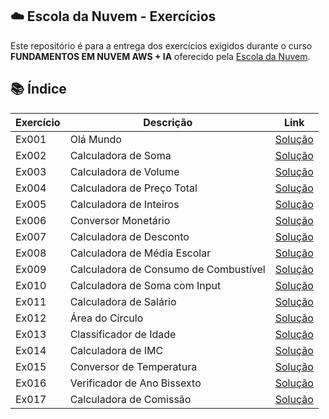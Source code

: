 ## ☁️ Escola da Nuvem - Exercícios

Este repositório é para a entrega dos exercícios exigidos durante o curso **FUNDAMENTOS EM NUVEM AWS + IA** oferecido pela [Escola da Nuvem](https://escoladanuvem.org/).


## 📚 Índice

| Exercício | Descrição | Link |
|-----------|--------------|------|
| Ex001 | Olá Mundo | [Solução](./Ex001/ola_mundo.py) |
| Ex002 | Calculadora de Soma | [Solução](./Ex002/calculadora_soma.py) |
| Ex003 | Calculadora de Volume | [Solução](./Ex003/calculadora_volume.py) |
| Ex004 | Calculadora de Preço Total | [Solução](./Ex004/calculadora_preco_total.py) |
| Ex005 | Calculadora de Inteiros | [Solução](./Ex005/calculadora_inteiros.py) |
| Ex006 | Conversor Monetário | [Solução](./Ex006/conversor_monetario.py) |
| Ex007 | Calculadora de Desconto | [Solução](./Ex007/calculadora_desconto.py) |
| Ex008 | Calculadora de Média Escolar | [Solução](./Ex008/calculadora_media_escolar.py) |
| Ex009 | Calculadora de Consumo de Combustível | [Solução](./Ex009/calculadora_consumo_combustivel.py) |
| Ex010 | Calculadora de Soma com Input | [Solução](./Ex010/calculadora_soma_com_input.py) |
| Ex011 | Calculadora de Salário | [Solução](./Ex011/calculadora_salarial.py) |
| Ex012 | Área do Círculo | [Solução](./Ex012/area_circulo.py) |
| Ex013 | Classificador de Idade | [Solução](./Ex013/classificador_idade.py) |
| Ex014 | Calculadora de IMC | [Solução](./Ex014/calculadora_imc.py) |
| Ex015 | Conversor de Temperatura | [Solução](./Ex015/conversor_temperatura.py) |
| Ex016 | Verificador de Ano Bissexto | [Solução](./Ex016/verificador_bissexto.py) |
| Ex017 | Calculadora de Comissão | [Solução](./Ex017/calculadora_comissao.py) |